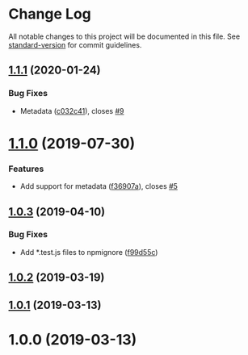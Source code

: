 # Change Log

All notable changes to this project will be documented in this file. See [standard-version](https://github.com/conventional-changelog/standard-version) for commit guidelines.

## [1.1.1](https://github.com/hellosign/helloworks-nodejs-sdk/compare/v1.1.0...v1.1.1) (2020-01-24)


### Bug Fixes

* Metadata ([c032c41](https://github.com/hellosign/helloworks-nodejs-sdk/commit/c032c41)), closes [#9](https://github.com/hellosign/helloworks-nodejs-sdk/issues/9)



# [1.1.0](https://github.com/hellosign/helloworks-nodejs-sdk/compare/v1.0.3...v1.1.0) (2019-07-30)


### Features

* Add support for metadata ([f36907a](https://github.com/hellosign/helloworks-nodejs-sdk/commit/f36907a)), closes [#5](https://github.com/hellosign/helloworks-nodejs-sdk/issues/5)



## [1.0.3](https://github.com/hellosign/helloworks-nodejs-sdk/compare/v1.0.2...v1.0.3) (2019-04-10)


### Bug Fixes

* Add *.test.js files to npmignore ([f99d55c](https://github.com/hellosign/helloworks-nodejs-sdk/commit/f99d55c))



## [1.0.2](https://github.com/hellosign/helloworks-nodejs-sdk/compare/v1.0.1...v1.0.2) (2019-03-19)



## [1.0.1](https://github.com/hellosign/helloworks-nodejs-sdk/compare/v1.0.0...v1.0.1) (2019-03-13)



# 1.0.0 (2019-03-13)
